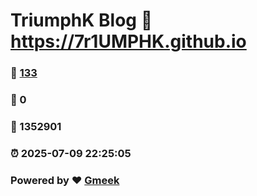 # TriumphK Blog :link: https://7r1UMPHK.github.io 
### :page_facing_up: [133](https://7r1UMPHK.github.io/tag.html) 
### :speech_balloon: 0 
### :hibiscus: 1352901 
### :alarm_clock: 2025-07-09 22:25:05 
### Powered by :heart: [Gmeek](https://github.com/Meekdai/Gmeek)

